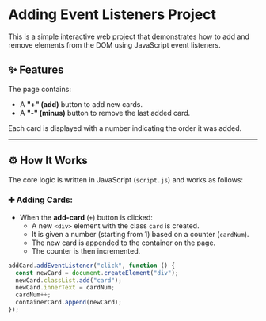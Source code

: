 # Adding Event Listeners Project

This is a simple interactive web project that demonstrates how to add and remove elements from the DOM using JavaScript event listeners.

## ✨ Features

The page contains:
- A **"+" (add)** button to add new cards.
- A **"-" (minus)** button to remove the last added card.

Each card is displayed with a number indicating the order it was added.

---

## ⚙️ How It Works

The core logic is written in JavaScript (`script.js`) and works as follows:

### ➕ Adding Cards:
- When the **add-card** (`+`) button is clicked:
  - A new `<div>` element with the class `card` is created.
  - It is given a number (starting from 1) based on a counter (`cardNum`).
  - The new card is appended to the container on the page.
  - The counter is then incremented.

```js
addCard.addEventListener("click", function () {
  const newCard = document.createElement("div");
  newCard.classList.add("card");
  newCard.innerText = cardNum;
  cardNum++;
  containerCard.append(newCard);
});
